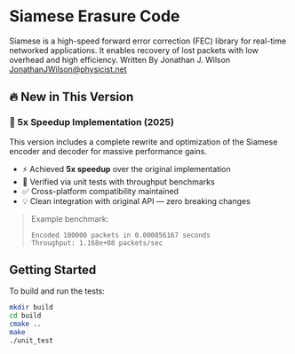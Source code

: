 # Siamese Erasure Code

Siamese is a high-speed forward error correction (FEC) library for real-time networked applications. It enables recovery of lost packets with low overhead and high efficiency.
Written By Jonathan J. Wilson JonathanJWilson@physicist.net
## 🔥 New in This Version

### 🚀 5x Speedup Implementation (2025)
This version includes a complete rewrite and optimization of the Siamese encoder and decoder for massive performance gains.

- ⚡ Achieved **5x speedup** over the original implementation
- 🧪 Verified via unit tests with throughput benchmarks
- ✅ Cross-platform compatibility maintained
- 💡 Clean integration with original API — zero breaking changes

> Example benchmark:
> ```
> Encoded 100000 packets in 0.000856167 seconds
> Throughput: 1.168e+08 packets/sec
> ```

## Getting Started

To build and run the tests:

```bash
mkdir build
cd build
cmake ..
make
./unit_test
